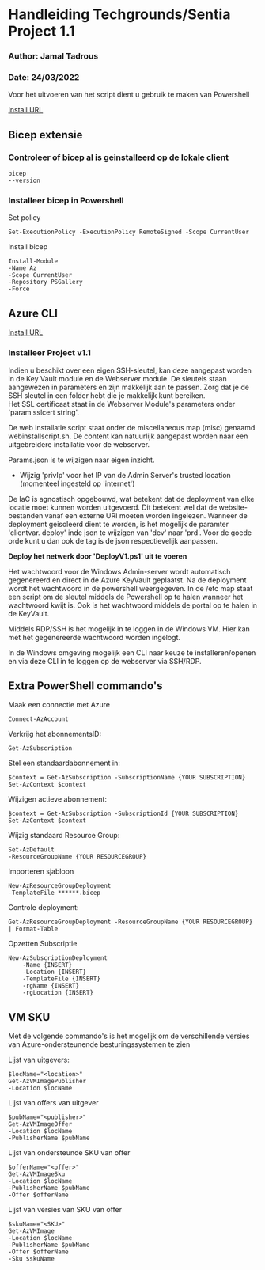 # Handleiding Techgrounds/Sentia Project 1.1
### Author: Jamal Tadrous 
### Date: 24/03/2022

Voor het uitvoeren van het script dient u gebruik te maken van Powershell

[Install URL](https://docs.microsoft.com/en-us/powershell/scripting/install/installing-powershell-on-windows?view=powershell-7.2#msi)

## Bicep extensie

### Controleer of bicep al is geinstalleerd op de lokale client
    
    bicep 
    --version

### Installeer bicep in Powershell

Set policy

    Set-ExecutionPolicy -ExecutionPolicy RemoteSigned -Scope CurrentUser

Install bicep    

    Install-Module 
    -Name Az 
    -Scope CurrentUser 
    -Repository PSGallery 
    -Force

## Azure CLI

[Install URL](https://docs.microsoft.com/en-us/cli/azure/install-azure-cli)

### Installeer Project v1.1

Indien u beschikt over een eigen SSH-sleutel, kan deze aangepast worden in de Key Vault
module en de Webserver module. De sleutels staan aangewezen in parameters en zijn makkelijk aan te passen. Zorg dat je de SSH sleutel in een folder hebt die je makkelijk kunt bereiken.  
Het SSL certificaat staat in de Webserver Module's  parameters onder 'param sslcert string'.

De web installatie script staat onder de miscellaneous map (misc) genaamd webinstallscript.sh. De content kan natuurlijk aangepast worden naar een uitgebreidere installatie voor de webserver.

Params.json is te wijzigen naar eigen inzicht.

- Wijzig 'privIp' voor het IP van de Admin Server's trusted location (momenteel ingesteld op 'internet')

De IaC is agnostisch opgebouwd, wat betekent dat de deployment van elke locatie moet kunnen worden uitgevoerd. Dit betekent wel dat de website-bestanden vanaf een externe URI moeten worden ingelezen. 
Wanneer de deployment geisoleerd dient te worden, is het mogelijk de paramter 'clientvar. deploy' inde json te wijzigen van 'dev' naar 'prd'.
Voor de goede orde kunt u dan ook de tag is de json respectievelijk aanpassen.

**Deploy het netwerk door 'DeployV1.ps1' uit te voeren**

Het wachtwoord voor de Windows Admin-server wordt automatisch gegenereerd en direct in de Azure KeyVault geplaatst. Na de deployment wordt het wachtwoord in de powershell weergegeven. In de /etc map staat een script om de sleutel middels de Powershell op te halen wanneer het wachtwoord kwijt is. Ook is het wachtwoord middels de portal op te halen in de KeyVault.


Middels RDP/SSH is het mogelijk in te loggen in de Windows VM.
Hier kan met het gegenereerde wachtwoord worden ingelogt. 

In de Windows omgeving mogelijk een CLI naar keuze te installeren/openen en via deze CLI in te loggen op de webserver via SSH/RDP.


## Extra PowerShell commando's

Maak een connectie met Azure

    Connect-AzAccount

Verkrijg het abonnementsID:

    Get-AzSubscription

Stel een standaardabonnement in:

    $context = Get-AzSubscription -SubscriptionName {YOUR SUBSCRIPTION}
    Set-AzContext $context

Wijzigen actieve abonnement:

    $context = Get-AzSubscription -SubscriptionId {YOUR SUBSCRIPTION}
    Set-AzContext $context

Wijzig standaard Resource Group:

    Set-AzDefault 
    -ResourceGroupName {YOUR RESOURCEGROUP}

Importeren sjabloon

    New-AzResourceGroupDeployment 
    -TemplateFile ******.bicep

Controle deployment:

    Get-AzResourceGroupDeployment -ResourceGroupName {YOUR RESOURCEGROUP} | Format-Table

Opzetten Subscriptie

    New-AzSubscriptionDeployment 
        -Name {INSERT}
        -Location {INSERT}
        -TemplateFile {INSERT}
        -rgName {INSERT}
        -rgLocation {INSERT}

## VM SKU

Met de volgende commando's is het mogelijk om de verschillende versies van Azure-ondersteunende besturingssystemen te zien

Lijst van uitgevers:

    $locName="<location>"
    Get-AzVMImagePublisher 
    -Location $locName

Lijst van offers van uitgever

    $pubName="<publisher>"
    Get-AzVMImageOffer 
    -Location $locName 
    -PublisherName $pubName

Lijst van ondersteunde SKU van offer 

    $offerName="<offer>"
    Get-AzVMImageSku 
    -Location $locName 
    -PublisherName $pubName 
    -Offer $offerName 

Lijst van versies van SKU van offer

    $skuName="<SKU>"
    Get-AzVMImage 
    -Location $locName 
    -PublisherName $pubName 
    -Offer $offerName 
    -Sku $skuName 

